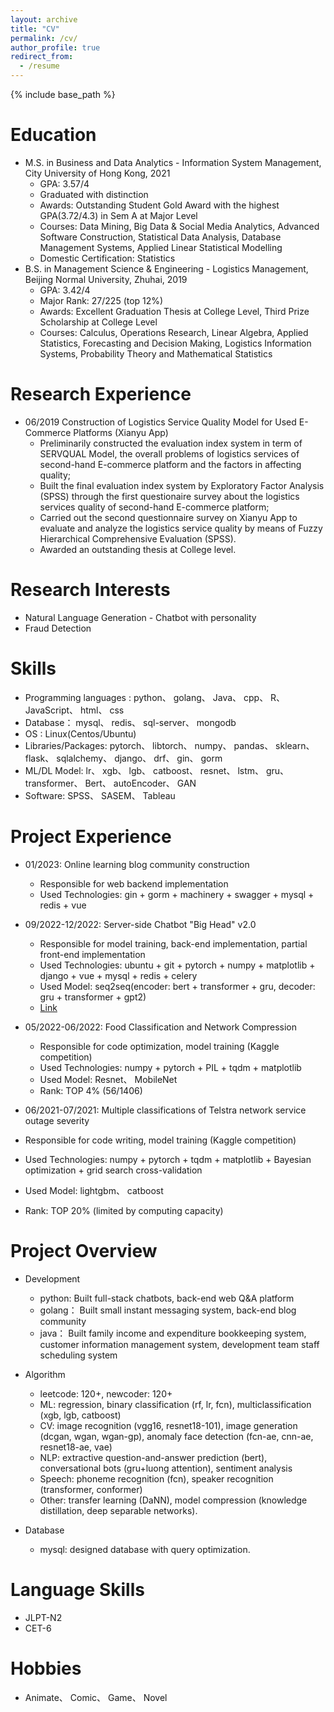 ```yaml
---
layout: archive
title: "CV"
permalink: /cv/
author_profile: true
redirect_from:
  - /resume
---
```


{% include base_path %}

Education
======
* M.S. in Business and Data Analytics - Information System Management, City University of Hong Kong, 2021
  * GPA: 3.57/4
  * Graduated with distinction
  * Awards: Outstanding Student Gold Award with the highest GPA(3.72/4.3) in Sem A at Major Level
  * Courses: Data Mining, Big Data & Social Media Analytics, Advanced Software Construction, Statistical Data Analysis,
Database Management Systems, Applied Linear Statistical Modelling
  * Domestic Certification: Statistics
* B.S. in Management Science & Engineering - Logistics Management, Beijing Normal University, Zhuhai, 2019
  * GPA: 3.42/4 
  * Major Rank: 27/225 (top 12%)
  * Awards: Excellent Graduation Thesis at College Level, Third Prize Scholarship at College Level
  * Courses: Calculus, Operations Research, Linear Algebra, Applied Statistics, Forecasting and Decision Making, Logistics
Information Systems, Probability Theory and Mathematical Statistics 
<!-- * Ph.D in Version Control Theory, GitHub University, 2018 (expected) -->

Research Experience
======
* 06/2019 Construction of Logistics Service Quality Model for Used E-Commerce Platforms (Xianyu App)
  * Preliminarily constructed the evaluation index system in term of SERVQUAL Model, the overall problems of logistics
services of second-hand E-commerce platform and the factors in affecting quality;
  * Built the final evaluation index system by Exploratory Factor Analysis (SPSS) through the first questionaire survey
about the logistics services quality of second-hand E-commerce platform;
  * Carried out the second questionnaire survey on Xianyu App to evaluate and analyze the logistics service quality by
means of Fuzzy Hierarchical Comprehensive Evaluation (SPSS).
  * Awarded an outstanding thesis at College level. 

Research Interests
======
* Natural Language Generation - Chatbot with personality
* Fraud Detection

Skills
======
* Programming languages : python、 golang、 Java、 cpp、 R、 JavaScript、 html、 css
* Database： mysql、 redis、 sql-server、 mongodb
* OS : Linux(Centos/Ubuntu)
* Libraries/Packages: pytorch、 libtorch、 numpy、 pandas、 sklearn、 flask、 sqlalchemy、 django、 drf、 gin、 gorm
* ML/DL Model: lr、 xgb、 lgb、 catboost、 resnet、 lstm、 gru、 transformer、 Bert、 autoEncoder、 GAN
* Software: SPSS、 SASEM、 Tableau

Project Experience
======
* 01/2023: Online learning blog community construction
  * Responsible for web backend implementation 
  * Used Technologies: gin + gorm + machinery + swagger + mysql + redis + vue

* 09/2022-12/2022: Server-side Chatbot "Big Head" v2.0
  * Responsible for model training, back-end implementation, partial front-end implementation
  * Used Technologies: ubuntu + git + pytorch + numpy + matplotlib + django + vue + mysql + redis + celery
  * Used Model: seq2seq(encoder: bert + transformer + gru, decoder: gru + transformer + gpt2)
  * [Link](https://renatz.github.io/project/)
 
* 05/2022-06/2022: Food Classification and Network Compression
  * Responsible for code optimization, model training (Kaggle competition)
  * Used Technologies: numpy + pytorch + PIL + tqdm + matplotlib
  * Used Model: Resnet、 MobileNet
  * Rank: TOP 4% (56/1406)
 
 * 06/2021-07/2021: Multiple classifications of Telstra network service outage severity 
  * Responsible for code writing, model training (Kaggle competition)
  * Used Technologies: numpy + pytorch + tqdm + matplotlib + Bayesian optimization + grid search cross-validation
  * Used Model: lightgbm、 catboost
  * Rank: TOP 20% (limited by computing capacity)
 
Project Overview
======
* Development
  * python: Built full-stack chatbots, back-end web Q&A platform
  * golang： Built small instant messaging system, back-end blog community
  * java： Built family income and expenditure bookkeeping system, customer information management system, development team staff scheduling system

* Algorithm
  * leetcode: 120+, newcoder: 120+
  * ML: regression, binary classification (rf, lr, fcn), multiclassification (xgb, lgb, catboost)
  * CV: image recognition (vgg16, resnet18-101), image generation (dcgan, wgan, wgan-gp), anomaly face detection (fcn-ae, cnn-ae, resnet18-ae, vae)
  * NLP: extractive question-and-answer prediction (bert), conversational bots (gru+luong attention), sentiment analysis
  * Speech: phoneme recognition (fcn), speaker recognition (transformer, conformer)
  * Other: transfer learning (DaNN), model compression (knowledge distillation, deep separable networks).

* Database
  * mysql: designed database with query optimization.

Language Skills
======
*  JLPT-N2
*  CET-6

Hobbies
======
*  Animate、 Comic、 Game、 Novel
  
<!-- Work experience
======
* Summer 2015: Research Assistant
  * Github University
  * Duties included: Tagging issues
  * Supervisor: Professor Git

* Fall 2015: Research Assistant
  * Github University
  * Duties included: Merging pull requests
  * Supervisor: Professor Hub
  

Publications
======
  <ul>{% for post in site.publications %}
    {% include archive-single-cv.html %}
  {% endfor %}</ul>
  
Talks
======
  <ul>{% for post in site.talks %}
    {% include archive-single-talk-cv.html %}
  {% endfor %}</ul>
  
Teaching
======
  <ul>{% for post in site.teaching %}
    {% include archive-single-cv.html %}
  {% endfor %}</ul>
  
Service and leadership
======
* Currently signed in to 43 different slack teams -->
